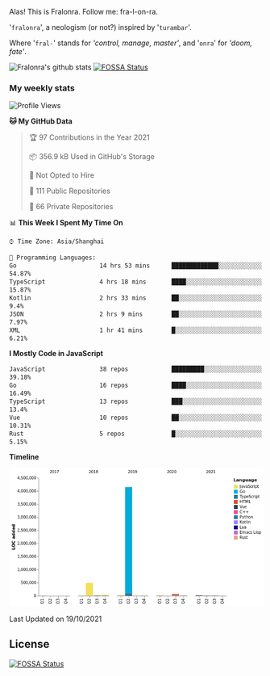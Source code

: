 Alas! This is Fralonra. Follow me: fra-l-on-ra.

'`fralonra`', a neologism (or not?) inspired by '`turambar`'.

Where '`fral-`' stands for *'control, manage, master'*, and '`onra`' for *'doom, fate'*.

![Fralonra's github stats](https://github-readme-stats.vercel.app/api?username=fralonra)
[![FOSSA Status](https://app.fossa.com/api/projects/git%2Bgithub.com%2Ffralonra%2Ffralonra.svg?type=shield)](https://app.fossa.com/projects/git%2Bgithub.com%2Ffralonra%2Ffralonra?ref=badge_shield)

### My weekly stats

<!--START_SECTION:waka-->
![Profile Views](http://img.shields.io/badge/Profile%20Views-3-blue)

**🐱 My GitHub Data** 

> 🏆 97 Contributions in the Year 2021
 > 
> 📦 356.9 kB Used in GitHub's Storage 
 > 
> 🚫 Not Opted to Hire
 > 
> 📜 111 Public Repositories 
 > 
> 🔑 66 Private Repositories  
 > 
📊 **This Week I Spent My Time On** 

```text
⌚︎ Time Zone: Asia/Shanghai

💬 Programming Languages: 
Go                       14 hrs 53 mins      █████████████░░░░░░░░░░░░   54.87% 
TypeScript               4 hrs 18 mins       ████░░░░░░░░░░░░░░░░░░░░░   15.87% 
Kotlin                   2 hrs 33 mins       ██░░░░░░░░░░░░░░░░░░░░░░░   9.4% 
JSON                     2 hrs 9 mins        ██░░░░░░░░░░░░░░░░░░░░░░░   7.97% 
XML                      1 hr 41 mins        █░░░░░░░░░░░░░░░░░░░░░░░░   6.21%

```

**I Mostly Code in JavaScript** 

```text
JavaScript               38 repos            █████████░░░░░░░░░░░░░░░░   39.18% 
Go                       16 repos            ████░░░░░░░░░░░░░░░░░░░░░   16.49% 
TypeScript               13 repos            ███░░░░░░░░░░░░░░░░░░░░░░   13.4% 
Vue                      10 repos            ██░░░░░░░░░░░░░░░░░░░░░░░   10.31% 
Rust                     5 repos             █░░░░░░░░░░░░░░░░░░░░░░░░   5.15%

```


**Timeline**

![Chart not found](https://raw.githubusercontent.com/fralonra/fralonra/master/charts/bar_graph.png) 


 Last Updated on 19/10/2021
<!--END_SECTION:waka-->

## License
[![FOSSA Status](https://app.fossa.com/api/projects/git%2Bgithub.com%2Ffralonra%2Ffralonra.svg?type=large)](https://app.fossa.com/projects/git%2Bgithub.com%2Ffralonra%2Ffralonra?ref=badge_large)